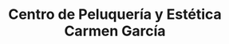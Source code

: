 ---
title: "Centro de Peluquería y Estética Carmen García"
url: /torrent/centro-de-peluqueria-y-estetica-carmen-garcia/
shop: cosméticos
---